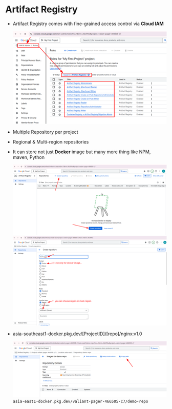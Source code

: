 # Artifact Registry

- Artifact Registry comes with fine-grained access control via **Cloud IAM**

    ![roles of artifact registry](img/17-1.png)

- Multiple Repository per project

- Regional & Multi-region repositories

- It can store not just **Docker** image but many more thing like NPM, maven, Python

    ![create repo of artifact registry 1](img/17-2.png)
    ![create repo of artifact registry 2](img/17-3.png)


- asia-southeast1-docker.pkg.dev/[ProjectID]/[repo]/nginx:v1.0

    ![docker image in artifact registry](img/17-4.png)
      `asia-east1-docker.pkg.dev/valiant-pager-466505-c7/demo-repo`


